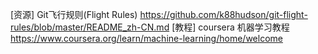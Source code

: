 [资源] Git飞行规则(Flight Rules) <https://github.com/k88hudson/git-flight-rules/blob/master/README_zh-CN.md>
[教程] coursera 机器学习教程 <https://www.coursera.org/learn/machine-learning/home/welcome>
